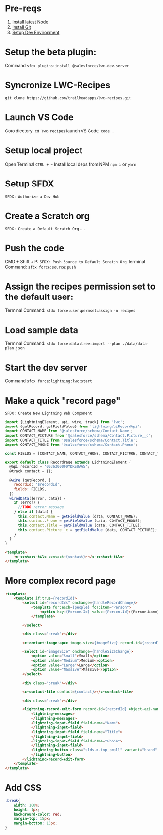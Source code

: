 
# Pre-reqs
1. [Install latest Node](https://nodejs.org/en/download/)
1. [Install Git](https://git-scm.com/downloads) 
1. [Setup Dev Environment](https://trailhead.salesforce.com/en/content/learn/projects/quickstart-vscode-salesforce/vscode-salesforce-ready)

# Setup the beta plugin:
Command `sfdx plugins:install @salesforce/lwc-dev-server`

# Syncronize LWC-Recipes
`git clone https://github.com/trailheadapps/lwc-recipes.git`

# Launch VS Code
Goto diectory: `cd lwc-recipes`
launch VS Code: `code .`

# Setup local project
Open Terminal `CTRL + ~`
Install local deps from NPM `npm i` or `yarn`

# Setup SFDX
`SFDX: Authorize a Dev Hub`

# Create a Scratch org
`SFDX: Create a Default Scratch Org...`

# Push the code
CMD + Shift + P: `SFDX: Push Source to Default Scratch Org`
Terminal Command: `sfdx force:source:push`

# Assign the **recipes** permission set to the default user:
Terminal Command: `sfdx force:user:permset:assign -n recipes`

# Load sample data
Terminal Command: `sfdx force:data:tree:import --plan ./data/data-plan.json`

# Start the dev server
Command `sfdx force:lightning:lwc:start`

# Make a quick "record page"
`SFDX: Create New Lightning Web Component`


``` javascript
import {LightningElement, api, wire, track} from 'lwc';
import {getRecord, getFieldValue} from 'lightning/uiRecordApi';
import CONTACT_NAME from '@salesforce/schema/Contact.Name';
import CONTACT_PICTURE from '@salesforce/schema/Contact.Picture__c';
import CONTACT_TITLE from '@salesforce/schema/Contact.Title';
import CONTACT_PHONE from '@salesforce/schema/Contact.Phone';

const FIELDS = [CONTACT_NAME, CONTACT_PHONE, CONTACT_PICTURE, CONTACT_TITLE];

export default class RecordPage extends LightningElement {
  @api recordId = '0036300000YDRSUAA5';
  @track contact = {};

  @wire (getRecord, {
    recordId: '$recordId',
    fields: FIELDS,
  })
  wiredData({error, data}) {
    if (error) {
      //TODO :error message
    } else if (data) {
      this.contact.Name = getFieldValue (data, CONTACT_NAME);
      this.contact.Phone = getFieldValue (data, CONTACT_PHONE);
      this.contact.Title = getFieldValue (data, CONTACT_TITLE);
      this.contact.Picture__c = getFieldValue (data, CONTACT_PICTURE);
    }
  }
}
```

``` html
<template>
    <c-contact-tile contact={contact}></c-contact-tile>
</template>
```

# More complex record page
``` html
<template>
    <template if:true={recordId}>
        <select id="recordIds" onchange={handleRecordChange}>
            <template for:each={people} for:item="Person">
                <option key={Person.Id} value={Person.Id}>{Person.Name}</option>
            </template>

        </select>

        <div class="break"></div>

        <c-contact-image-apex image-size={imageSize} record-id={recordId}></c-contact-image-apex>

        <select id="imageSize" onchange={handleSizeChange}>
            <option value="Small">Small</option>
            <option value="Medium">Medium</option>
            <option value="Large">Large</option>
            <option value="Massive">Massive</option>
        </select>

        <div class="break"></div>

        <c-contact-tile contact={contact}></c-contact-tile>

        <div class="break"></div>

        <lightning-record-edit-form record-id={recordId} object-api-name="Contact">
            <lightning-messages>
            </lightning-messages>
            <lightning-input-field field-name="Name">
            </lightning-input-field>
            <lightning-input-field field-name="Title">
            </lightning-input-field>
            <lightning-input-field field-name="Phone">
            </lightning-input-field>
            <lightning-button class="slds-m-top_small" variant="brand" type="submit" name="update" label="Update">
            </lightning-button>
        </lightning-record-edit-form>
    </template>
</template>
```
# Add CSS

``` css
.break{
    width: 100%;
    height: 1px;
    background-color: red;
    margin-top: 15px;
    margin-bottom: 15px;
}
```